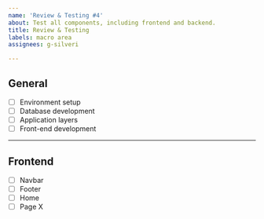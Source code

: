```yaml
---
name: 'Review & Testing #4'
about: Test all components, including frontend and backend.
title: Review & Testing
labels: macro area
assignees: g-silveri

---
```


## General

- [ ] Environment setup
- [ ] Database development
- [ ] Application layers
- [ ] Front-end development

***

## Frontend

- [ ] Navbar
- [ ] Footer
- [ ] Home
- [ ] Page X
